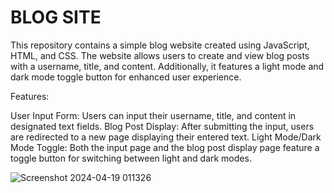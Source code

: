 # BLOG SITE

This repository contains a simple blog website created using JavaScript, HTML, and CSS. The website allows users to create and view blog posts with a username, title, and content. Additionally, it features a light mode and dark mode toggle button for enhanced user experience.

Features:

User Input Form: Users can input their username, title, and content in designated text fields.
Blog Post Display: After submitting the input, users are redirected to a new page displaying their entered text.
Light Mode/Dark Mode Toggle: Both the input page and the blog post display page feature a toggle button for switching between light and dark modes.


![Screenshot 2024-04-19 011326](https://github.com/lyoko90210/challenge-4-repo/assets/159404236/b4c473b5-8d6f-4065-a2ff-cff1664c1f1b)
